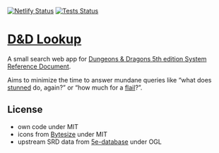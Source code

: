 [![Netlify Status](https://api.netlify.com/api/v1/badges/c2b8afa6-61cc-49a9-9e57-39d8276aa96f/deploy-status)](https://app.netlify.com/sites/dnd-lookup/deploys)
[![Tests Status](https://github.com/rarst/dnd-lookup/actions/workflows/tests.yml/badge.svg)](https://github.com/Rarst/dnd-lookup/actions/workflows/tests.yml)

# [D&D Lookup](https://dnd.rarst.net/)

A small search web app for [Dungeons & Dragons 5th edition System Reference Document](https://dnd.wizards.com/articles/features/systems-reference-document-srd).

Aims to minimize the time to answer mundane queries like “what does [stunned](https://dnd.rarst.net/#stunned) do, again?” or “how much for a [flail](https://dnd.rarst.net/#flail)?”.

## License

- own code under MIT
- icons from [Bytesize](https://github.com/danklammer/bytesize-icons) under MIT
- upstream SRD data from [5e-database](https://github.com/bagelbits/5e-database) under OGL
